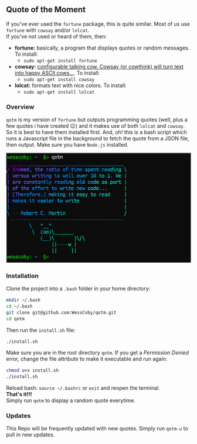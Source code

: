 ## Quote of the Moment
If you've ever used the `fortune` package, this is quite similar. Most of us use `fortune` with `cowsay` and/or `lolcat`.<br>
If you've not used or heard of them, then: <br>
-   **fortune:** basically, a program that displays quotes or random messages. To install: 
    -   `sudo apt-get install fortune`  
-   **cowsay:** [configurable talking cow. Cowsay (or cowthink) will turn text into happy ASCII cows...](https://www.google.com/url?sa=t&rct=j&q=&esrc=s&source=web&cd=5&cad=rja&uact=8&ved=2ahUKEwiXpbO4id_iAhXEWhUIHXJTAUUQFjAEegQIBBAB&url=https%3A%2F%2Fpackages.debian.org%2Fsid%2Fcowsay&usg=AOvVaw0UFzjNBmm4oM03yoIpW_H5). To install:
    -   `sudo apt-get install cowsay`
-   **lolcat:** formats text with nice colors. To install:
    -   `sudo apt-get install lolcat`

### Overview

`qotm` is my version of `fortune` but outputs programming quotes (well, plus a few quotes i have created :wink:) and it makes use of both `lolcat` and `cowsay`. So it is best to have them installed first. And, oh! this is a bash script which runs a Javascript file in the background to fetch the quote from a JSON file, then output. Make sure you have `Node.js` installed.

![qotm command preview](./preview.png)

### Installation
Clone the project into a `.bash` folder in your home directory:
```sh
mkdir ~/.bash
cd ~/.bash 
git clone git@github.com:WessCoby/qotm.git
cd qotm
```
Then run the `install.sh` file:
```sh
./install.sh
```
Make sure you are in the root directory `qotm`. If you get a *Permission Denied* error, change the file attribute to make it executable and run again:
```sh
chmod u+x install.sh
./install.sh
```
Reload bash: `source ~/.bashrc` or `exit` and reopen the terminal.<br>
**That's it!!!** <br>
Simply run `qotm` to display a random quote everytime.

### Updates
This Repo will be frequently updated with new quotes. Simply run `qotm-u` to pull in new updates.